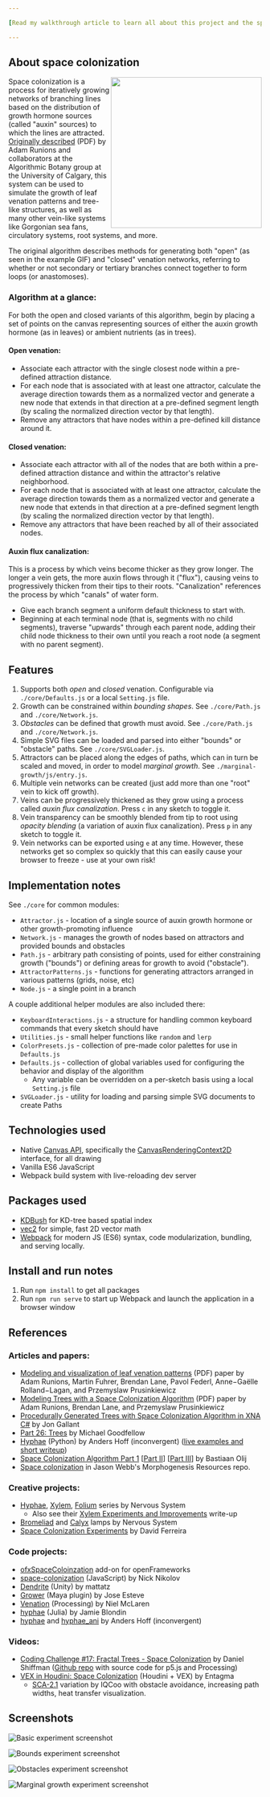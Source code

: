 ```yaml
---

[Read my walkthrough article to learn all about this project and the space colonization algorithm!](https://medium.com/@jason.webb/space-colonization-algorithm-in-javascript-6f683b743dc5)

---
```


## About space colonization

<img src="https://i.imgur.com/WQoYWBx.gif" width="300" align="right">

Space colonization is a process for iteratively growing networks of branching lines based on the distribution of growth hormone sources (called "auxin" sources) to which the lines are attracted. [Originally described](http://algorithmicbotany.org/papers/venation.sig2005.pdf) (PDF) by Adam Runions and collaborators at the Algorithmic Botany group at the University of Calgary, this system can be used to simulate the growth of leaf venation patterns and tree-like structures, as well as many other vein-like systems like Gorgonian sea fans, circulatory systems, root systems, and more.

The original algorithm describes methods for generating both "open" (as seen in the example GIF) and "closed" venation networks, referring to whether or not secondary or tertiary branches connect together to form loops (or anastomoses).

### Algorithm at a glance:

For both the open and closed variants of this algorithm, begin by placing a set of points on the canvas representing sources of either the auxin growth hormone (as in leaves) or ambient nutrients (as in trees).

#### Open venation:

* Associate each attractor with the single closest node within a pre-defined attraction distance.
* For each node that is associated with at least one attractor, calculate the average direction towards them as a normalized vector and generate a new node that extends in that direction at a pre-defined segment length (by scaling the normalized direction vector by that length).
* Remove any attractors that have nodes within a pre-defined kill distance around it.

#### Closed venation:

* Associate each attractor with all of the nodes that are both within a pre-defined attraction distance and within the attractor's relative neighborhood.
* For each node that is associated with at least one attractor, calculate the average direction towards them as a normalized vector and generate a new node that extends in that direction at a pre-defined segment length (by scaling the normalized direction vector by that length).
* Remove any attractors that have been reached by all of their associated nodes.

#### Auxin flux canalization:
This is a process by which veins become thicker as they grow longer. The longer a vein gets, the more auxin flows through it ("flux"), causing veins to progressively thicken from their tips to their roots. "Canalization" references the process by which "canals" of water form.

* Give each branch segment a uniform default thickness to start with.
* Beginning at each terminal node (that is, segments with no child segments), traverse "upwards" through each parent node, adding their child node thickness to their own until you reach a root node (a segment with no parent segment).

## Features

1. Supports both _open_ and _closed_ venation. Configurable via `./core/Defaults.js` or a local `Setting.js` file.
2. Growth can be constrained within _bounding shapes_. See `./core/Path.js` and `./core/Network.js`.
3. _Obstacles_ can be defined that growth must avoid. See `./core/Path.js` and `./core/Network.js`.
4. Simple SVG files can be loaded and parsed into either "bounds" or "obstacle" paths. See `./core/SVGLoader.js`.
5. Attractors can be placed along the edges of paths, which can in turn be scaled and moved, in order to model _marginal growth_. See `./marginal-growth/js/entry.js`.
6. Multiple vein networks can be created (just add more than one "root" vein to kick off growth).
7. Veins can be progressively thickened as they grow using a process called _auxin flux canalization_. Press `c` in any sketch to toggle it.
8. Vein transparency can be smoothly blended from tip to root using _opacity blending_ (a variation of auxin flux canalization). Press `p` in any sketch to toggle it.
9. Vein networks can be exported using `e` at any time. However, these networks get so complex so quickly that this can easily cause your browser to freeze - use at your own risk!

## Implementation notes

See `./core` for common modules:
* `Attractor.js` - location of a single source of auxin growth hormone or other growth-promoting influence
* `Network.js` - manages the growth of nodes based on attractors and provided bounds and obstacles
* `Path.js` - arbitrary path consisting of points, used for either constraining growth ("bounds") or defining areas for growth to avoid ("obstacle").
* `AttractorPatterns.js` - functions for generating attractors arranged in various patterns (grids, noise, etc)
* `Node.js` - a single point in a branch

A couple additional helper modules are also included there:
* `KeyboardInteractions.js` - a structure for handling common keyboard commands that every sketch should have
* `Utilities.js` - small helper functions like `random` and `lerp`
* `ColorPresets.js` - collection of pre-made color palettes for use in `Defaults.js`
* `Defaults.js` - collection of global variables used for configuring the behavior and display of the algorithm
  * Any variable can be overridden on a per-sketch basis using a local `Setting.js` file
* `SVGLoader.js` - utility for loading and parsing simple SVG documents to create Paths

## Technologies used
* Native [Canvas API](https://developer.mozilla.org/en-US/docs/Web/API/Canvas_API), specifically the [CanvasRenderingContext2D](https://developer.mozilla.org/en-US/docs/Web/API/CanvasRenderingContext2D) interface, for all drawing
* Vanilla ES6 JavaScript
* Webpack build system with live-reloading dev server

## Packages used
* [KDBush](https://www.npmjs.com/package/kdbush) for KD-tree based spatial index
* [vec2](https://www.npmjs.com/package/vec2) for simple, fast 2D vector math
* [Webpack](https://webpack.js.org/) for modern JS (ES6) syntax, code modularization, bundling, and serving locally.

## Install and run notes
1. Run `npm install` to get all packages
2. Run `npm run serve` to start up Webpack and launch the application in a browser window

## References

### Articles and papers:

* [Modeling and visualization of leaf venation patterns](http://algorithmicbotany.org/papers/venation.sig2005.pdf) (PDF) paper by Adam Runions, Martin Fuhrer, Brendan Lane, Pavol Federl, Anne−Gaëlle Rolland−Lagan, and Przemyslaw Prusinkiewicz
* [Modeling Trees with a Space Colonization Algorithm](http://algorithmicbotany.org/papers/colonization.egwnp2007.large.pdf) (PDF) paper by Adam Runions, Brendan Lane, and Przemyslaw Prusinkiewicz
* [Procedurally Generated Trees with Space Colonization Algorithm in XNA C#](http://www.jgallant.com/procedurally-generating-trees-with-space-colonization-algorithm-in-xna/) by Jon Gallant
* [Part 26: Trees](http://www.sea-of-memes.com/LetsCode26/LetsCode26.html) by Michael Goodfellow
* [Hyphae](https://github.com/inconvergent/hyphae) (Python) by Anders Hoff (inconvergent) ([live examples and short writeup](https://inconvergent.net/generative/hyphae/))
* [Space Colonization Algorithm Part 1](https://bastiaanolij.blogspot.com/2014/12/space-colonization-algorithm-part-1.html) [[Part II](https://bastiaanolij.blogspot.com/2014/12/space-colonization-algorithm-part-2.html)] [[Part III](https://bastiaanolij.blogspot.com/2015/01/space-colonization-algorithm-part-3.html)] by Bastiaan Olij
* [Space colonization](https://github.com/jasonwebb/morphogenesis-resources#space-colonization) in Jason Webb's Morphogenesis Resources repo.

### Creative projects:

* [Hyphae](https://n-e-r-v-o-u-s.com/shop/line.php?code=8), [Xylem](https://n-e-r-v-o-u-s.com/shop/line.php?code=6), [Folium](https://n-e-r-v-o-u-s.com/blog/?p=3983) series by Nervous System
  * Also see their [Xylem Experiments and Improvements](https://n-e-r-v-o-u-s.com/blog/?p=1218) write-up
* [Bromeliad](https://n-e-r-v-o-u-s.com/shop/product.php?code=286) and [Calyx](https://n-e-r-v-o-u-s.com/shop/product.php?code=285&search=download) lamps by Nervous System
* [Space Colonization Experiments](https://www.youtube.com/watch?v=D9Z3jJ87kzg) by David Ferreira

### Code projects:

* [ofxSpaceColoinzation](https://github.com/edap/ofxSpaceColonization) add-on for openFrameworks
* [space-colonization](https://github.com/nicknikolov/space-colonization) (JavaScript) by Nick Nikolov
* [Dendrite](https://github.com/mattatz/Dendrite) (Unity) by mattatz
* [Grower](https://github.com/joesfer/Grower) (Maya plugin) by Jose Esteve
* [Venation](https://github.com/nielmclaren/Venation) (Processing) by Niel McLaren
* [hyphae](https://github.com/jblondin/hyphae) (Julia) by Jamie Blondin
* [hyphae](https://github.com/inconvergent/hyphae) and [hyphae_ani](https://github.com/inconvergent/hyphae_ani) by Anders Hoff (inconvergent)

### Videos:

* [Coding Challenge #17: Fractal Trees - Space Colonization](https://www.youtube.com/watch?v=kKT0v3qhIQY) by Daniel Shiffman ([Github repo](https://github.com/CodingTrain/website/tree/master/CodingChallenges/CC_017_SpaceColonizer) with source code for p5.js and Processing)
* [VEX in Houdini: Space Colonization](https://vimeo.com/231315378) (Houdini + VEX) by Entagma
  * [SCA-2.1](https://vimeo.com/252447953) variation by IQCoo with obstacle avoidance, increasing path widths, heat transfer visualization.

## Screenshots

![Basic experiment screenshot](images/basic-screenshot.png)

![Bounds experiment screenshot](images/bounds-screenshot.png)

![Obstacles experiment screenshot](images/obstacles-screenshot.png)

![Marginal growth experiment screenshot](images/marginal-growth-screenshot.png)